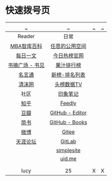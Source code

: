 # 快速拨号页

| _ | _ | _ | _ |
|:---:|:---:|:---:|:---:|
| Reader | 日常 | []() | []() |
| [MBA智库百科](https://wiki.mbalib.com/wiki/首页) | [任思的公用空间](http://rensi.ys168.com/) | []() | []() |
| [每日一文](https://meiriyiwen.com/random) | [今日热榜官网](https://tophub.today/) | []() | []() |
| [书摘广场 - 书见](https://memo.bookfere.com/community/posts/all) | [果汁排行榜](http://guozhivip.com/rank/) | []() | []() |
| [名言通](https://www.mingyantong.com/) | [新榜-排名列表](https://www.newrank.cn/public/info/list.html) | []() | []() |
| [清沫网](https://www.qingmo.net/) | [头榜数据TV](http://www.toubang.tv/anchor/mutile.html) | []() | []() |
| 社区 | [印象笔记](https://app.yinxiang.com/Home.action) | []() | []() |
| [知乎](https://www.zhihu.com/people/RS101202303/following) | [Feedly](https://feedly.com/) | []() | []() |
| [豆瓣](https://www.douban.com/people/AmbroseRen/) | [GitHub - Editor](https://github.com/AmbroseRen/test/blob/master/Library/BookListsOne.md) | []() | []() |
| [简书](https://www.jianshu.com/subscriptions#/timeline) | [GitHub - Books](https://github.com/AmbroseRen/Picture/tree/master/book/Society) | []() | []() |
| [微博](https://weibo.com/3626507391/follow) | [Gitee](https://gitee.com/) | []() | []() |
| [天涯论坛](https://bbs.tianya.cn/) | [GitLab](https://gitlab.com/ambroserencn) | []() | []() |
| []() | [simplesite](http://ambroseren.simplesite.com/) | []() | []() |
| []() | [uid.me](http://uid.me/ren_si1#) | []() | []() |
| []() | []() | []() | []() |
| []() | []() | []() | []() |
| lucy | 25 | X | X |
